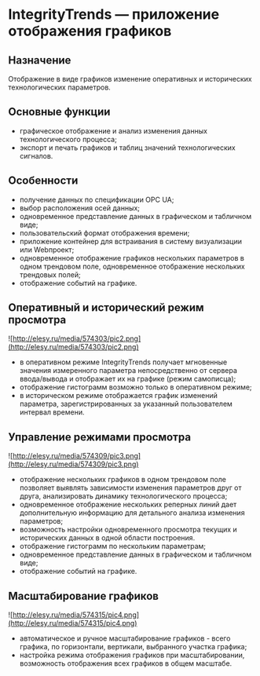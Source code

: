 # IntegrityTrends — приложение отображения графиков

## **Назначение**

Отображение в виде графиков изменение оперативных и исторических технологических параметров.

## **Основные функции**

- графическое отображение и анализ изменения данных технологического процесса;
- экспорт и печать графиков и таблиц значений технологических сигналов.

## **Особенности**

- получение данных по спецификации OPC UA;
- выбор расположения осей данных;
- одновременное представление данных в графическом и табличном виде;
- пользовательский формат отображения времени;
- приложение контейнер для встраивания в систему визуализации или Webпроект;
- одновременное отображение графиков нескольких параметров в одном трендовом поле, одновременное отображение нескольких трендовых полей;
- отображение событий на графике.

## **Оперативный и исторический режим просмотра**

![http://elesy.ru/media/574303/pic2.png](http://elesy.ru/media/574303/pic2.png)

- в оперативном режиме IntegrityTrends получает мгновенные значения измеренного параметра непосредственно от сервера ввода/вывода и отображает их на графике (режим самописца);
- отображение гистограмм возможно только в оперативном режиме;
- в историческом режиме отображается график изменений параметра, зарегистрированных за указанный пользователем интервал времени.

## **Управление режимами просмотра**

![http://elesy.ru/media/574309/pic3.png](http://elesy.ru/media/574309/pic3.png)

- отображение нескольких графиков в одном трендовом поле позволяет выявлять зависимости изменения параметров друг от друга, анализировать динамику технологического процесса;
- одновременное отображение нескольких реперных линий дает дополнительную информацию для детального анализа изменения параметров;
- возможность настройки одновременного просмотра текущих и исторических данных в одной области построения.
- отображение гистограмм по нескольким параметрам;
- одновременное представление данных в графическом и табличном виде;
- отображение событий на графике.

## **Масштабирование графиков**

![http://elesy.ru/media/574315/pic4.png](http://elesy.ru/media/574315/pic4.png)

- автоматическое и ручное масштабирование графиков - всего графика, по горизонтали, вертикали, выбранного участка графика;
- настройка режима отображения графиков при масштабировании, возможность отображения всех графиков в общем масштабе.
